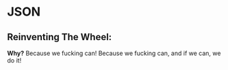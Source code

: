 # JSON
## Reinventing The Wheel:
**Why?** Because we fucking can! Because we fucking can, and if we can, we do it!
